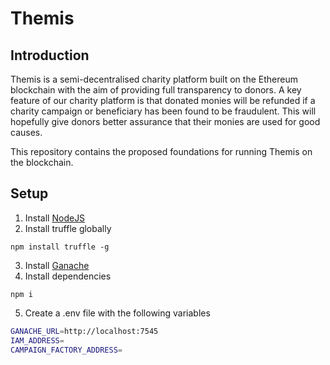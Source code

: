# Themis
## Introduction
Themis is a semi-decentralised charity platform built on the Ethereum blockchain with the aim of providing full
transparency to donors. A key feature of our charity platform is that donated monies will be refunded if a 
charity campaign or beneficiary has been found to be fraudulent. This will hopefully give donors better assurance
that their monies are used for good causes.

This repository contains the proposed foundations for running Themis on the blockchain.

## Setup
1. Install [NodeJS](https://nodejs.org/en/download/)
2. Install truffle globally
```
npm install truffle -g
```
3. Install [Ganache](https://trufflesuite.com/ganache/)
4. Install dependencies
```
npm i
```
5. Create a .env file with the following variables
```sh
GANACHE_URL=http://localhost:7545
IAM_ADDRESS=
CAMPAIGN_FACTORY_ADDRESS=
```